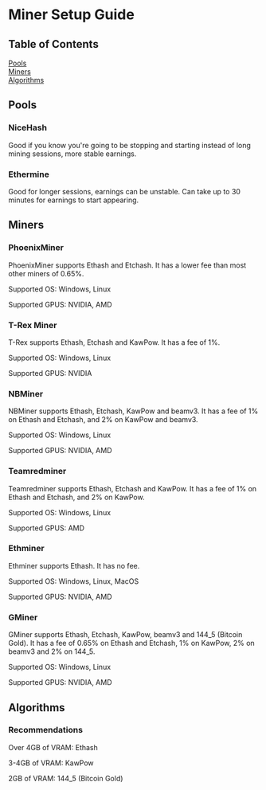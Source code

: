 # Miner Setup Guide

## Table of Contents

[Pools](#Pools) <br>
[Miners](#Miners) <br>
[Algorithms](#Algorithms) <br>

## Pools

### NiceHash

Good if you know you're going to be stopping and starting instead of long mining sessions, more stable earnings.

### Ethermine

Good for longer sessions, earnings can be unstable. Can take up to 30 minutes for earnings to start appearing.

## Miners

### PhoenixMiner

PhoenixMiner supports Ethash and Etchash. It has a lower fee than most other miners of 0.65%.

Supported OS: Windows, Linux

Supported GPUS: NVIDIA, AMD

### T-Rex Miner

T-Rex supports Ethash, Etchash and KawPow. It has a fee of 1%.

Supported OS: Windows, Linux

Supported GPUS: NVIDIA

### NBMiner

NBMiner supports Ethash, Etchash, KawPow and beamv3. It has a fee of 1% on Ethash and Etchash, and 2% on KawPow and beamv3.

Supported OS: Windows, Linux

Supported GPUS: NVIDIA, AMD

### Teamredminer

Teamredminer supports Ethash, Etchash and KawPow. It has a fee of 1% on Ethash and Etchash, and 2% on KawPow.

Supported OS: Windows, Linux

Supported GPUS: AMD

### Ethminer

Ethminer supports Ethash. It has no fee.

Supported OS: Windows, Linux, MacOS

Supported GPUS: NVIDIA, AMD

### GMiner

GMiner supports Ethash, Etchash, KawPow, beamv3 and 144_5 (Bitcoin Gold). It has a fee of 0.65% on Ethash and Etchash, 1% on KawPow, 2% on beamv3 and 2% on 144_5.

Supported OS: Windows, Linux

Supported GPUS: NVIDIA, AMD

## Algorithms

### Recommendations

Over 4GB of VRAM: Ethash

3-4GB of VRAM: KawPow

2GB of VRAM: 144_5 (Bitcoin Gold)
